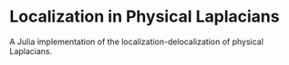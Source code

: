 # Localization in Physical Laplacians

A Julia implementation of the localization-delocalization of physical Laplacians.

